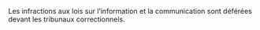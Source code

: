 Les infractions aux lois sur l’information et la communication sont déférées devant les tribunaux correctionnels.